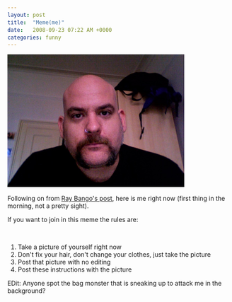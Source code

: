```yaml
---
layout: post
title:  "Meme(me)"
date:   2008-09-23 07:22 AM +0000
categories: funny
---
```

<p><img src="/blog/assets/content/MD_Morning.jpg" alt="Me in the morning" width="400" height="300" /></p>
<p>Following on from <a href="http://www.reybango.com/index.cfm/2008/9/22/Mememe">Ray Bango's post</a>, here is me right now (first thing in the morning, not a pretty sight).</p>
<p>If you want to join in this meme the rules are:</p>
<p> </p>
<ol>
<li>Take a picture of yourself right now</li>
<li>Don't fix your hair, don't change your clothes, just take the picture</li>
<li>Post that picture with no editing</li>
<li>Post these instructions with the picture</li>
</ol>
<p>EDit: Anyone spot the bag monster that is sneaking up to attack me in the background?</p>